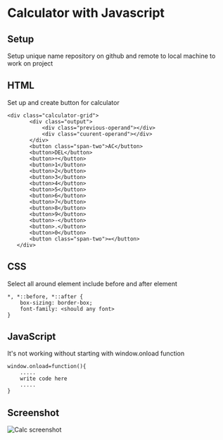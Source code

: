 # Calculator with Javascript

## Setup
Setup unique name repository on github and remote to local machine to work on project

## HTML
 Set up and create button for calculator 

 ```
<div class="calculator-grid">
        <div class="output">
            <div class="previous-operand"></div>
            <div class="cuurent-operand"></div>
        </div>
        <button class="span-two">AC</button>
        <button>DEL</button>
        <button>÷</button>
        <button>1</button>
        <button>2</button>
        <button>3</button>
        <button>4</button>
        <button>5</button>
        <button>6</button>
        <button>7</button>
        <button>8</button>
        <button>9</button>
        <button>-</button>
        <button>.</button>
        <button>0</button>
        <button class="span-two">=</button>
    </div>
 ```

 ## CSS
 Select all around element include before and after element

 ```
 *, *::before, *::after {
     box-sizing: border-box;
     font-family: <should any font>
 }
 ```

 ## JavaScript

It's not working without starting with window.onload function

```
window.onload=function(){
    .....
    write code here
    .....
}
```

## Screenshot

![Calc screenshot](https://github.com/NFoithong/webdev-practise-calculator-js/issues/1#issue-1162395861)
